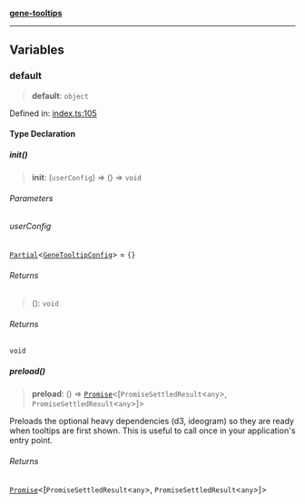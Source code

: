 [**gene-tooltips**](README.md)

***

## Variables

### default

> **default**: `object`

Defined in: [index.ts:105](https://github.com/mattjmeier/gene-tooltips/blob/547536637276ecddcde4082e6f81e07f2bdbbbf9/src/index.ts#L105)

#### Type Declaration

##### init()

> **init**: (`userConfig`) => () => `void`

###### Parameters

###### userConfig

[`Partial`](https://www.typescriptlang.org/docs/handbook/utility-types.html#partialtype)\<[`GeneTooltipConfig`](config.md#genetooltipconfig)\> = `{}`

###### Returns

> (): `void`

###### Returns

`void`

##### preload()

> **preload**: () => [`Promise`](https://developer.mozilla.org/docs/Web/JavaScript/Reference/Global_Objects/Promise)\<\[`PromiseSettledResult`\<`any`\>, `PromiseSettledResult`\<`any`\>\]\>

Preloads the optional heavy dependencies (d3, ideogram) so they
are ready when tooltips are first shown. This is useful to call
once in your application's entry point.

###### Returns

[`Promise`](https://developer.mozilla.org/docs/Web/JavaScript/Reference/Global_Objects/Promise)\<\[`PromiseSettledResult`\<`any`\>, `PromiseSettledResult`\<`any`\>\]\>
